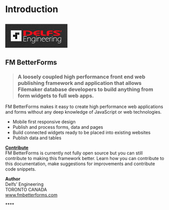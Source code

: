 # Introduction

## ![Delfs&apos; Engineering Logo](.gitbook/assets/1486254174620.png)

## FM BetterForms

> ### A loosely coupled high performance front end web publishing framework and application that allows Filemaker database developers to build anything from  form widgets to full web apps.

FM BetterForms makes it easy to create high performance web applications and forms without any deep knowledge of JavaScript or web technologies.

* Mobile first responsive design
* Publish and process forms, data and pages
* Build connected widgets ready to be placed into existing websites
* Publish data and tables

[**Contribute**](https://github.com/DelfsEngineering/fm-betterforms/tree/1e5cebac9f0ebf84cd9c6da06db5abf75ae698ed/misc/contribute.md)  
FM BetterForms is currently not fully open source but you can still contribute to making this framework better. Learn how you can contribute to this documentation, make suggestions for improvements and contribute code snippets.

**Author**  
Delfs' Engineering  
TORONTO CANADA  
www.fmbetterforms.com

\*\*\*\*

